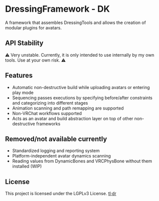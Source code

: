# DressingFramework - DK
A framework that assembles DressingTools and allows the creation of modular plugins for avatars.

## API Stability

:warning: Very unstable. Currently, it is only intended to use internally by my own tools. Use at your own risk. :warning:

## Features

- Automatic non-destructive build while uploading avatars or entering play mode
- Sequencing passes executions by specifying before/after constraints and categorizing into different stages
- Animation scanning and path remapping are supported
- Non-VRChat workflows supported
- Acts as an avatar and build abstraction layer on top of other non-destructive frameworks

## Removed/not available currently

- Standardized logging and reporting system
- Platform-independent avatar dynamics scanning
- Reading values from DynamicBones and VRCPhysBone without them installed (WIP)

## License

This project is licensed under the LGPLv3 License. [tl;dr](https://tldrlegal.com/license/gnu-lesser-general-public-license-v3-(lgpl-3))
